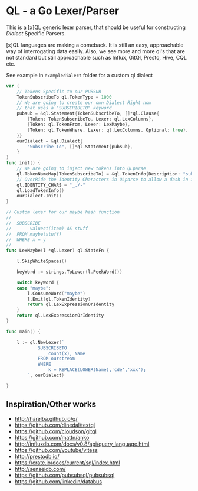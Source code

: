 QL - a Go Lexer/Parser
====================================================

This is a [x]QL generic lexer parser, that should be useful
for constructing *Dialect* Specific Parsers.  

[x]QL languages are making a comeback.   It is still an easy, approachable
way of interrogating data easily.   Also, we see more and more ql's that are not standard
but still approachable such as Influx, GitQl, Presto, Hive, CQL etc.   


See example in `exampledialect` folder for a custom ql dialect
```go
var (
	// Tokens Specific to our PUBSUB
	TokenSubscribeTo ql.TokenType = 1000
	// We are going to create our own Dialect Right now
	// that uses a "SUBSCRIBETO" keyword
	pubsub = &ql.Statement{TokenSubscribeTo, []*ql.Clause{
		{Token: TokenSubscribeTo, Lexer: ql.LexColumns},
		{Token: ql.TokenFrom, Lexer: LexMaybe},
		{Token: ql.TokenWhere, Lexer: ql.LexColumns, Optional: true},
	}}
	ourDialect = &ql.Dialect{
		"Subscribe To", []*ql.Statement{pubsub},
	}
)
func init() {
	// We are going to inject new tokens into QLparse
	ql.TokenNameMap[TokenSubscribeTo] = &ql.TokenInfo{Description: "subscribeto"}
	// OverRide the Identity Characters in QLparse to allow a dash in identity
	ql.IDENTITY_CHARS = "_./-"
	ql.LoadTokenInfo()
	ourDialect.Init()
}

// Custom lexer for our maybe hash function
//
//  SUBSCRIBE
//       valuect(item) AS stuff
//  FROM maybe(stuff)
//  WHERE x = y
//
func LexMaybe(l *ql.Lexer) ql.StateFn {

	l.SkipWhiteSpaces()

	keyWord := strings.ToLower(l.PeekWord())

	switch keyWord {
	case "maybe":
		l.ConsumeWord("maybe")
		l.Emit(ql.TokenIdentity)
		return ql.LexExpressionOrIdentity
	}
	return ql.LexExpressionOrIdentity
}

func main() {

	l := ql.NewLexer(`
			SUBSCRIBETO
				count(x), Name
			FROM ourstream
			WHERE 
				k = REPLACE(LOWER(Name),'cde','xxx');
		`, ourDialect)

}

```

Inspiration/Other works
--------------------------

* http://harelba.github.io/q/
* https://github.com/dinedal/textql
* https://github.com/cloudson/gitql
* https://github.com/mattn/anko
* http://influxdb.com/docs/v0.8/api/query_language.html
* https://github.com/youtube/vitess
* http://prestodb.io/
* https://crate.io/docs/current/sql/index.html
* http://senseidb.com/
* https://github.com/pubsubsql/pubsubsql
* https://github.com/linkedin/databus

